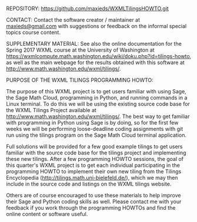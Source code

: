 REPOSITORY: https://github.com/maxieds/WXMLTilingsHOWTO.git

CONTACT: Contact the software creator / maintainer at maxieds@gmail.com 
         with suggestions or feedback on the informal special topics course 
         content. 

SUPPLEMENTARY MATERIAL: 
See also the online documentation for the Spring 2017 WXML course at the 
University of Washington at 
https://wxmlcompute.math.washington.edu/wiki/doku.php?id=tilings-howto, 
as well as the main webpage for the results obtained with this software at 
http://www.math.washington.edu/wxml/tilings/. 

PURPOSE OF THE WXML TILINGS PROGRAMMING HOWTO: 

The purpose of this WXML project is to get users familiar with 
using Sage, the Sage Math Cloud, programming in Python, and 
running commands in a Linux terminal. To do this we will be 
using the existing source code base for the WXML Tilings Project 
available at http://www.math.washington.edu/wxml/tilings/. The 
best way to get familiar with programming in Python using Sage 
is by doing, so for the first few weeks we will be performing 
loose-deadline coding assignments with git run using the tilings 
program on the Sage Math Cloud terminal application.

Full solutions will be provided for a few good example tilings to 
get users familiar with the source code base for the tilings 
project and implementing these new tilings. After a few 
programming HOWTO sessions, the goal of this quarter's WXML 
project is to get each individual participating in the 
programming HOWTO to implement their own new tiling from the 
Tilings Encyclopedia (http://tilings.math.uni-bielefeld.de/), 
which we may then include in the source code and listings 
on the WXML tilings website. 

Others are of course encouraged to use these 
materials to help improve their Sage and Python coding skills 
as well. Please contact me with your feedback if you work through the
programming HOWTOs and find the online content or software useful. 



